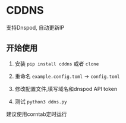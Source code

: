 # CDDNS

支持Dnspod, 自动更新IP

## 开始使用

1. 安装 `pip install cddns` 或者 `clone`

2. 重命名 `example.config.toml` -> `config.toml`

3. 修改配置文件,填写域名和dnspod API token

4. 测试 `python3 ddns.py`

建议使用corntab定时运行
